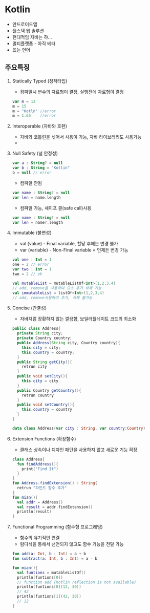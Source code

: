 # Kotlin

 * 안드로이드앱
 * 풀스택 웹 솔루션
 * 현대적임 자바는 햐...
 * 멀티플랫폼 - 아직 베타
 * 뜨는 언어
 
## 주요특징
 1. Statically Typed (정적타입) 
    - 컴파일시 변수의 자료형이 결정, 실행전에 자료형이 결정
    ```Kotlin
    var m = 13
    m = 15
    m = "Kotln" //error
    m = 1.65    //error
    ```
 2. Interoperable (자바와 호환)
    - 자바와 코틀린을 섞어서 사용이 가능, 자바 라이브러리도 사용가능
    - 
 3. Null Safety (널 안정성)
    ```Kotlin
    var a : String? = null
    var b : String = "Kotlin"
    b = null // error
    ```
    - 컴파일 안됨
    ```Kotlin
    var name : String? = null
    var len = name.length
    ```
    - 컴파일 가능, 세이프 콜(safe call)사용
    ```Kotlin
    var name : String? = null
    var len = name?.length
    ```
 4. Immutable (불변성)
    - val (value) - Final variable, 할당 후에는 변경 불가
    - var (variable) - Non-Final variable = 언제든 변경 가능

    ```Kotlin
    val one : Int = 1
    one = 2 // error
    var two : Int = 1
    two = 2 // ok
    ```
    
    ```Kotlin
    val mutableList = mutableListOf<Int>(1,2,3,4)
    // add, remove를 사용하여 요소 추가 삭제 가능
    val immutableList = listOf<Int>(1,2,3,4)
    // add, remove사용하여 추가, 삭제 불가능
    ```
 5. Concise (간결성)
    - 자바처럼 장황하지 않는 깔끔함, 보일러플레이트 코드의 최소화
    ```Java
    public class Address{
      private String city;
      private Country country;
      public Address(String city, Country country){
        this.city = city;
        this.country = country;
      }
      public String getCity(){
        retrun city
      }
      public void setCity(){
        this.city = city
      }
      public Country getCountry(){
        retrun country
      }
      public void setCountry(){
        this.country = country
      }
    }
    ```
    ```Kotlin
    data class Address(var city : String, var country:Country)
    ```
 6. Extension Functions (확장함수) 
    - 클래스 상속이나 디자인 패턴을 사용하지 않고 새로운 기능 확장
    ```Kotlin
    class Address{
      fun findAddress(){
        print("Find It")
      }
    }
    fun Address.findExtension() : String{
      retrun "파인드 함수 추가"
    }
    fun mian(){
      val addr = Address()
      val result = addr.findExtension()
      println(result)
    }
    ```
 7. Functional Programming (함수형 프로그래밍)
    - 함수의 유기적인 연결
    - 람다식을 통해서 선언되지 않고도 함수 기능을 전달 가능
    ```Kotlin
    fun add(a: Int, b : Int) = a + b
    fun subtract(a: Int, b : Int) = a - b
    
    fun mian(){
      val funtions = mutableListOf()
      println(funtions[0])
      // function add (Kotlin reflection is not available)
      println(funtions[0](12, 30))
      // 42
      println(funtions[1](42, 30))
      // 12
    }
    ```
    
    
    
    
    
